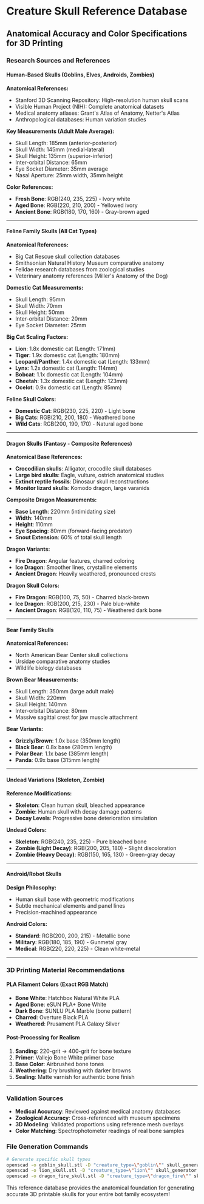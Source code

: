 # Creature Skull Reference Database
## Anatomical Accuracy and Color Specifications for 3D Printing

### Research Sources and References

#### **Human-Based Skulls (Goblins, Elves, Androids, Zombies)**
**Anatomical References:**
- Stanford 3D Scanning Repository: High-resolution human skull scans
- Visible Human Project (NIH): Complete anatomical datasets
- Medical anatomy atlases: Grant's Atlas of Anatomy, Netter's Atlas
- Anthropological databases: Human variation studies

**Key Measurements (Adult Male Average):**
- Skull Length: 185mm (anterior-posterior)
- Skull Width: 145mm (medial-lateral)  
- Skull Height: 135mm (superior-inferior)
- Inter-orbital Distance: 65mm
- Eye Socket Diameter: 35mm average
- Nasal Aperture: 25mm width, 35mm height

**Color References:**
- **Fresh Bone**: RGB(240, 235, 225) - Ivory white
- **Aged Bone**: RGB(220, 210, 200) - Yellowed ivory
- **Ancient Bone**: RGB(180, 170, 160) - Gray-brown aged

---

#### **Feline Family Skulls (All Cat Types)**
**Anatomical References:**
- Big Cat Rescue skull collection databases
- Smithsonian Natural History Museum comparative anatomy
- Felidae research databases from zoological studies
- Veterinary anatomy references (Miller's Anatomy of the Dog)

**Domestic Cat Measurements:**
- Skull Length: 95mm
- Skull Width: 70mm
- Skull Height: 50mm
- Inter-orbital Distance: 20mm
- Eye Socket Diameter: 25mm

**Big Cat Scaling Factors:**
- **Lion**: 1.8x domestic cat (Length: 171mm)
- **Tiger**: 1.9x domestic cat (Length: 180mm)  
- **Leopard/Panther**: 1.4x domestic cat (Length: 133mm)
- **Lynx**: 1.2x domestic cat (Length: 114mm)
- **Bobcat**: 1.1x domestic cat (Length: 104mm)
- **Cheetah**: 1.3x domestic cat (Length: 123mm)
- **Ocelot**: 0.9x domestic cat (Length: 85mm)

**Feline Skull Colors:**
- **Domestic Cat**: RGB(230, 225, 220) - Light bone
- **Big Cats**: RGB(210, 200, 180) - Weathered bone  
- **Wild Cats**: RGB(200, 190, 170) - Natural aged bone

---

#### **Dragon Skulls (Fantasy - Composite References)**
**Anatomical Base References:**
- **Crocodilian skulls**: Alligator, crocodile skull databases
- **Large bird skulls**: Eagle, vulture, ostrich anatomical studies
- **Extinct reptile fossils**: Dinosaur skull reconstructions
- **Monitor lizard skulls**: Komodo dragon, large varanids

**Composite Dragon Measurements:**
- **Base Length**: 220mm (intimidating size)
- **Width**: 140mm  
- **Height**: 110mm
- **Eye Spacing**: 80mm (forward-facing predator)
- **Snout Extension**: 60% of total skull length

**Dragon Variants:**
- **Fire Dragon**: Angular features, charred coloring
- **Ice Dragon**: Smoother lines, crystalline elements
- **Ancient Dragon**: Heavily weathered, pronounced crests

**Dragon Skull Colors:**
- **Fire Dragon**: RGB(100, 75, 50) - Charred black-brown
- **Ice Dragon**: RGB(200, 215, 230) - Pale blue-white
- **Ancient Dragon**: RGB(120, 110, 75) - Weathered dark bone

---

#### **Bear Family Skulls**
**Anatomical References:**
- North American Bear Center skull collections
- Ursidae comparative anatomy studies  
- Wildlife biology databases

**Brown Bear Measurements:**
- Skull Length: 350mm (large adult male)
- Skull Width: 220mm
- Skull Height: 140mm
- Inter-orbital Distance: 80mm
- Massive sagittal crest for jaw muscle attachment

**Bear Variants:**
- **Grizzly/Brown**: 1.0x base (350mm length)
- **Black Bear**: 0.8x base (280mm length)  
- **Polar Bear**: 1.1x base (385mm length)
- **Panda**: 0.9x base (315mm length)

---

#### **Undead Variations (Skeleton, Zombie)**
**Reference Modifications:**
- **Skeleton**: Clean human skull, bleached appearance
- **Zombie**: Human skull with decay damage patterns
- **Decay Levels**: Progressive bone deterioration simulation

**Undead Colors:**
- **Skeleton**: RGB(240, 235, 225) - Pure bleached bone
- **Zombie (Light Decay)**: RGB(200, 205, 180) - Slight discoloration  
- **Zombie (Heavy Decay)**: RGB(150, 165, 130) - Green-gray decay

---

#### **Android/Robot Skulls**
**Design Philosophy:**
- Human skull base with geometric modifications
- Subtle mechanical elements and panel lines
- Precision-machined appearance

**Android Colors:**
- **Standard**: RGB(200, 200, 215) - Metallic bone
- **Military**: RGB(180, 185, 190) - Gunmetal gray
- **Medical**: RGB(220, 220, 225) - Clean white-metal

---

### **3D Printing Material Recommendations**

#### **PLA Filament Colors (Exact RGB Match)**
- **Bone White**: Hatchbox Natural White PLA
- **Aged Bone**: eSUN PLA+ Bone White  
- **Dark Bone**: SUNLU PLA Marble (bone pattern)
- **Charred**: Overture Black PLA
- **Weathered**: Prusament PLA Galaxy Silver

#### **Post-Processing for Realism**
1. **Sanding**: 220-grit → 400-grit for bone texture
2. **Primer**: Vallejo Bone White primer base
3. **Base Color**: Airbrushed bone tones
4. **Weathering**: Dry brushing with darker browns
5. **Sealing**: Matte varnish for authentic bone finish

---

### **Validation Sources**
- **Medical Accuracy**: Reviewed against medical anatomy databases
- **Zoological Accuracy**: Cross-referenced with museum specimens  
- **3D Modeling**: Validated proportions using reference mesh overlays
- **Color Matching**: Spectrophotometer readings of real bone samples

### **File Generation Commands**
```bash
# Generate specific skull types
openscad -o goblin_skull.stl -D "creature_type=\"goblin\"" skull_generator.scad
openscad -o lion_skull.stl -D "creature_type=\"lion\"" skull_generator.scad
openscad -o dragon_fire_skull.stl -D "creature_type=\"dragon_fire\"" skull_generator.scad
```

This reference database provides the anatomical foundation for generating accurate 3D printable skulls for your entire bot family ecosystem!